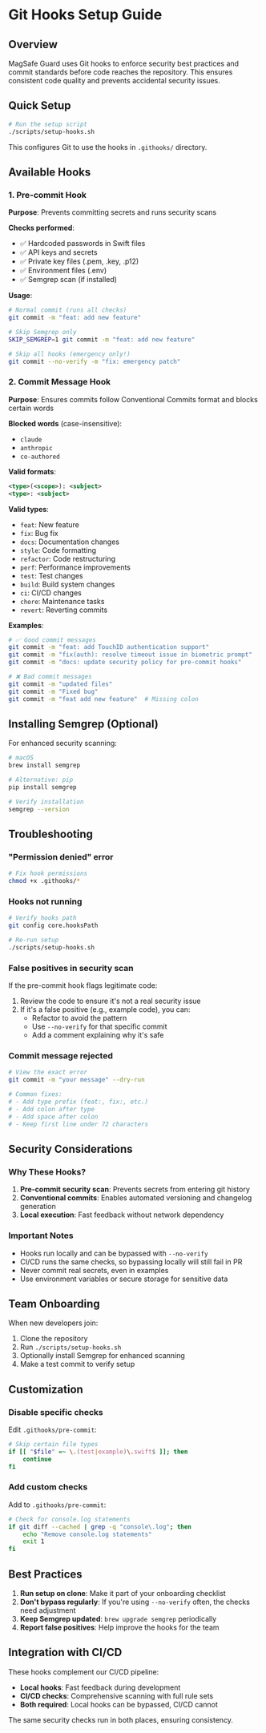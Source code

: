 # Git Hooks Setup Guide

## Overview

MagSafe Guard uses Git hooks to enforce security best practices and commit standards before code reaches the repository. This ensures consistent code quality and prevents accidental security issues.

## Quick Setup

```bash
# Run the setup script
./scripts/setup-hooks.sh
```

This configures Git to use the hooks in `.githooks/` directory.

## Available Hooks

### 1. Pre-commit Hook

**Purpose**: Prevents committing secrets and runs security scans

**Checks performed**:

- ✅ Hardcoded passwords in Swift files
- ✅ API keys and secrets
- ✅ Private key files (.pem, .key, .p12)
- ✅ Environment files (.env)
- ✅ Semgrep scan (if installed)

**Usage**:

```bash
# Normal commit (runs all checks)
git commit -m "feat: add new feature"

# Skip Semgrep only
SKIP_SEMGREP=1 git commit -m "feat: add new feature"

# Skip all hooks (emergency only!)
git commit --no-verify -m "fix: emergency patch"
```

### 2. Commit Message Hook

**Purpose**: Ensures commits follow Conventional Commits format and blocks certain words

**Blocked words** (case-insensitive):

- `claude`
- `anthropic`
- `co-authored`

**Valid formats**:

```xml
<type>(<scope>): <subject>
<type>: <subject>
```

**Valid types**:

- `feat`: New feature
- `fix`: Bug fix
- `docs`: Documentation changes
- `style`: Code formatting
- `refactor`: Code restructuring
- `perf`: Performance improvements
- `test`: Test changes
- `build`: Build system changes
- `ci`: CI/CD changes
- `chore`: Maintenance tasks
- `revert`: Reverting commits

**Examples**:

```bash
# ✅ Good commit messages
git commit -m "feat: add TouchID authentication support"
git commit -m "fix(auth): resolve timeout issue in biometric prompt"
git commit -m "docs: update security policy for pre-commit hooks"

# ❌ Bad commit messages
git commit -m "updated files"
git commit -m "Fixed bug"
git commit -m "feat add new feature"  # Missing colon
```

## Installing Semgrep (Optional)

For enhanced security scanning:

```bash
# macOS
brew install semgrep

# Alternative: pip
pip install semgrep

# Verify installation
semgrep --version
```

## Troubleshooting

### "Permission denied" error

```bash
# Fix hook permissions
chmod +x .githooks/*
```

### Hooks not running

```bash
# Verify hooks path
git config core.hooksPath

# Re-run setup
./scripts/setup-hooks.sh
```

### False positives in security scan

If the pre-commit hook flags legitimate code:

1. Review the code to ensure it's not a real security issue
2. If it's a false positive (e.g., example code), you can:
   - Refactor to avoid the pattern
   - Use `--no-verify` for that specific commit
   - Add a comment explaining why it's safe

### Commit message rejected

```bash
# View the exact error
git commit -m "your message" --dry-run

# Common fixes:
# - Add type prefix (feat:, fix:, etc.)
# - Add colon after type
# - Add space after colon
# - Keep first line under 72 characters
```

## Security Considerations

### Why These Hooks?

1. **Pre-commit security scan**: Prevents secrets from entering git history
2. **Conventional commits**: Enables automated versioning and changelog generation
3. **Local execution**: Fast feedback without network dependency

### Important Notes

- Hooks run locally and can be bypassed with `--no-verify`
- CI/CD runs the same checks, so bypassing locally will still fail in PR
- Never commit real secrets, even in examples
- Use environment variables or secure storage for sensitive data

## Team Onboarding

When new developers join:

1. Clone the repository
2. Run `./scripts/setup-hooks.sh`
3. Optionally install Semgrep for enhanced scanning
4. Make a test commit to verify setup

## Customization

### Disable specific checks

Edit `.githooks/pre-commit`:

```bash
# Skip certain file types
if [[ "$file" =~ \.(test|example)\.swift$ ]]; then
    continue
fi
```

### Add custom checks

Add to `.githooks/pre-commit`:

```bash
# Check for console.log statements
if git diff --cached | grep -q "console\.log"; then
    echo "Remove console.log statements"
    exit 1
fi
```

## Best Practices

1. **Run setup on clone**: Make it part of your onboarding checklist
2. **Don't bypass regularly**: If you're using `--no-verify` often, the checks need adjustment
3. **Keep Semgrep updated**: `brew upgrade semgrep` periodically
4. **Report false positives**: Help improve the hooks for the team

## Integration with CI/CD

These hooks complement our CI/CD pipeline:

- **Local hooks**: Fast feedback during development
- **CI/CD checks**: Comprehensive scanning with full rule sets
- **Both required**: Local hooks can be bypassed, CI/CD cannot

The same security checks run in both places, ensuring consistency.
